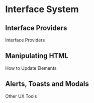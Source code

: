 # Interface System

## Interface Providers


<x-link href="/interface/providers"
  custom="button" anchor-class="btn btn-info text-white">
  <i class="ri-layout-masonry-line"></i>
  Interface Providers
</x-link>


## Manipulating HTML


<x-link href="/interface/elements"
  custom="button" anchor-class="btn btn-info text-white">
  <i class="ri-code-box-line"></i>
  How to Update Elements
</x-link>

## Alerts, Toasts and Modals

  
<x-link href="/interface/tools"
  custom="button" anchor-class="btn btn-info text-white">
  <i class="ri-hard-drive-line"></i>
  Other UX Tools
</x-link>